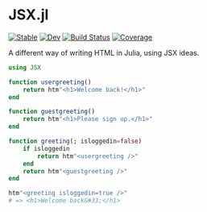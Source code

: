 # JSX.jl

[![Stable](https://img.shields.io/badge/docs-stable-blue.svg)](https://schneiderfelipe.github.io/JSX.jl/stable)
[![Dev](https://img.shields.io/badge/docs-dev-blue.svg)](https://schneiderfelipe.github.io/JSX.jl/dev)
[![Build Status](https://github.com/schneiderfelipe/JSX.jl/workflows/CI/badge.svg)](https://github.com/schneiderfelipe/JSX.jl/actions)
[![Coverage](https://codecov.io/gh/schneiderfelipe/JSX.jl/branch/master/graph/badge.svg)](https://codecov.io/gh/schneiderfelipe/JSX.jl)

A different way of writing HTML in Julia, using JSX ideas.

```julia
using JSX

function usergreeting()
    return htm"<h1>Welcome back!</h1>"
end

function guestgreeting()
    return htm"<h1>Please sign up.</h1>"
end

function greeting(; isloggedin=false)
    if isloggedin
        return htm"<usergreeting />"
    end
    return htm"<guestgreeting />"
end

htm"<greeting isloggedin=true />"
# => <h1>Welcome back&#33;</h1>
```